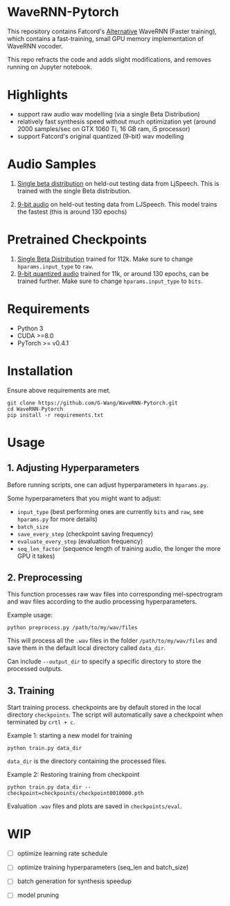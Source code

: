 # WaveRNN-Pytorch
This repository contains Fatcord's [Alternative](https://github.com/fatchord/WaveRNN) WaveRNN (Faster training), which contains a fast-training, small GPU memory implementation of WaveRNN vocoder.

This repo refracts the code and adds slight modifications, and removes running on Jupyter notebook.
# Highlights
* support raw audio wav modelling (via a single Beta Distribution)
* relatively fast synthesis speed without much optimization yet (around 2000 samples/sec on GTX 1060 Ti, 16 GB ram, i5 processor)
* support Fatcord's original quantized (9-bit) wav modelling

# Audio Samples
1. [Single beta distribution](https://soundcloud.com/gary-wang-23/sets/wavernn-samples) on held-out testing data from LjSpeech. This is trained with the single Beta distribution.

2. [9-bit audio](https://soundcloud.com/gary-wang-23/sets/wave_rnn_9_bit_11k_step) on held-out testing data from LJSpeech. This model trains the fastest (this is around 130 epochs)

# Pretrained Checkpoints
1. [Single Beta Distribution](https://drive.google.com/open?id=138i0MtEkDqLM6fmBniQloEMtMlCHgJha) trained for 112k. Make sure to change `hparams.input_type` to `raw`.
2. [9-bit quantized audio](https://drive.google.com/open?id=114Xk3P9dD-_e2W8jmiKSpOX1UGb7qem3) trained for 11k, or around 130 epochs, can be trained further. Make sure to change `hparams.input_type` to `bits`.




# Requirements
* Python 3
* CUDA >=8.0
* PyTorch >= v0.4.1

# Installation
Ensure above requirements are met.

```
git clone https://github.com/G-Wang/WaveRNN-Pytorch.git
cd WaveRNN-Pytorch
pip install -r requirements.txt
```

# Usage
## 1. Adjusting Hyperparameters
Before running scripts, one can adjust hyperparameters in `hparams.py`.

Some hyperparameters that you might want to adjust:
* `input_type` (best performing ones are currently `bits` and `raw`, see `hparams.py` for more details)
* `batch_size`
* `save_every_step` (checkpoint saving frequency)
* `evaluate_every_step` (evaluation frequency)
* `seq_len_factor` (sequence length of training audio, the longer the more GPU it takes)
## 2. Preprocessing
This function processes raw wav files into corresponding mel-spectrogram and wav files according to the audio processing hyperparameters.

Example usage:
```
python preprocess.py /path/to/my/wav/files
```
This will process all the `.wav` files in the folder `/path/to/my/wav/files` and save them in the default local directory called `data_dir`.

Can include `--output_dir` to specify a specific directory to store the processed outputs.

## 3. Training
Start training process. checkpoints are by default stored in the local directory `checkpoints`.
The script will automatically save a checkpoint when terminated by `crtl + c`.


Example 1: starting a new model for training
```
python train.py data_dir
```
`data_dir` is the directory containing the processed files.

Example 2: Restoring training from checkpoint
```
python train.py data_dir --checkpoint=checkpoints/checkpoint0010000.pth
```
Evaluation `.wav` files and plots are saved in `checkpoints/eval`.

# WIP
- [ ] optimize learning rate schedule
- [ ] optimize training hyperparameters (seq_len and batch_size)
- [ ] batch generation for synthesis speedup
- [ ] model pruning








